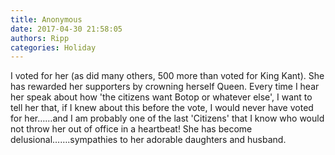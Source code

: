 ```yaml
---
title: Anonymous
date: 2017-04-30 21:58:05
authors: Ripp
categories: Holiday
---
```


 I voted for her (as did many others, 500 more than voted for King Kant).  She has rewarded her supporters by crowning herself Queen.  Every time I hear her speak about how 'the citizens want Botop or whatever else', I want to tell her that, if I knew about this before the vote, I would never have voted for her……and I am probably one of the last 'Citizens' that I know who would not throw her out of office in a heartbeat!  She has become delusional…….sympathies to her adorable daughters and husband.
